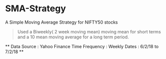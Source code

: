 # SMA-Strategy
A Simple Moving Average Strategy for NIFTY50 stocks

>Used a Biweekly( 2 week moving mean) moving mean for short terms
and a 10 mean moving average for a long term period.

** Data Source : Yahoo Finance Time
Frequency : Weekly
Dates : 6/2/18 to 7/2/18 **
